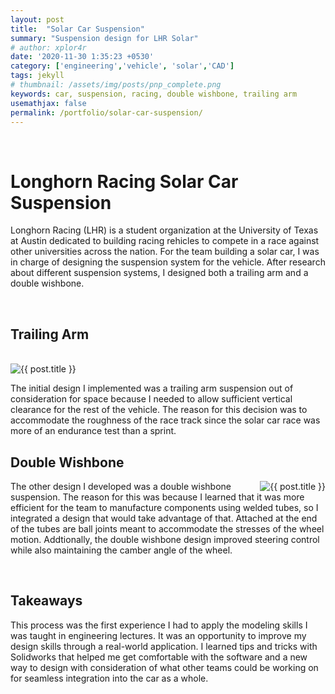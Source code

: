```yaml
---
layout: post
title:  "Solar Car Suspension"
summary: "Suspension design for LHR Solar"
# author: xplor4r
date: '2020-11-30 1:35:23 +0530'
category: ['engineering','vehicle', 'solar','CAD']
tags: jekyll
# thumbnail: /assets/img/posts/pnp_complete.png
keywords: car, suspension, racing, double wishbone, trailing arm
usemathjax: false
permalink: /portfolio/solar-car-suspension/
---
```

<br />
<h1> Longhorn Racing Solar Car Suspension  </h1>
<p>
Longhorn Racing (LHR) is a student organization at the University of Texas at Austin dedicated to building racing rehicles to compete in a race against other universities across the nation. For the team building a solar car, I was in charge of designing the suspension system for the vehicle. After research about different suspension systems, I designed both a trailing arm and a double wishbone.
</p>
<br />

<h2>Trailing Arm</h2>
<br />
<img
      class="card-img-top"
      src="{{site.url}}{{site.baseurl}}/assets/img/posts/t_arm.png"
      alt="{{ post.title }}"
    />
<p>
The initial design I implemented was a trailing arm suspension out of consideration for space because I needed to allow sufficient vertical clearance for the rest of the vehicle. The reason for this decision was to accommodate the roughness of the race track since the solar car race was more of an endurance test than a sprint.
</p>
<h2> Double Wishbone </h2>
<img
      class="card-img-top"
      style="float:right"
      src="{{site.url}}{{site.baseurl}}/assets/img/posts/d_wishbone.png"
      alt="{{ post.title }}"
    />

<p>
 The other design I developed was a double wishbone suspension. The reason for this was because I learned that it was more efficient for the team to manufacture components using welded tubes, so I integrated a design that would take advantage of that. Attached at the end of the tubes are ball joints meant to accommodate the stresses of the wheel motion. Addtionally, the double wishbone design improved steering control while also maintaining the camber angle of the wheel.
</p>
<br />

<h2>Takeaways</h2>
This process was the first experience I had to apply the modeling skills I was taught in engineering lectures. It was an opportunity to improve my design skills through a real-world application. I learned tips and tricks with Solidworks that helped me get comfortable with the software and a new way to design with consideration of what other teams could be working on for seamless integration into the car as a whole. 